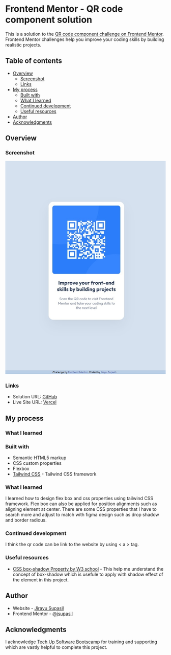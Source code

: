 # Frontend Mentor - QR code component solution

This is a solution to the [QR code component challenge on Frontend Mentor](https://www.frontendmentor.io/challenges/qr-code-component-iux_sIO_H). Frontend Mentor challenges help you improve your coding skills by building realistic projects.

## Table of contents

- [Overview](#overview)
  - [Screenshot](#screenshot)
  - [Links](#links)
- [My process](#my-process)
  - [Built with](#built-with)
  - [What I learned](#what-i-learned)
  - [Continued development](#continued-development)
  - [Useful resources](#useful-resources)
- [Author](#author)
- [Acknowledgments](#acknowledgments)

## Overview

### Screenshot

![Screenshot](./screenshot.jpg)

### Links

- Solution URL: [GitHub](https://github.com/jsupasil/frontend-mentor-newbie-qr-code-component)
- Live Site URL: [Vercel](https://frontend-mentor-newbie-qr-code-component.vercel.app/)

## My process

### What I learned

### Built with

- Semantic HTML5 markup
- CSS custom properties
- Flexbox
- [Tailwind CSS](https://tailwindcss.com/) - Tailwind CSS framework

### What I learned

I learned how to design flex box and css properties using tailwind CSS framework. Flex box can also be applied for position alignments such as aligning element at center. There are some CSS properties that I have to search more and adjust to match with figma design such as drop shadow and border radious.

### Continued development

I think the qr code can be link to the website by using \< a \> tag.

### Useful resources

- [CSS box-shadow Property by W3 school](https://www.w3schools.com/cssref/css3_pr_box-shadow.php) - This help me understand the concept of box-shadow which is usefule to apply with shadow effect of the element in this project.

## Author

- Website - [Jirayu Supasil](https://github.com/jsupasil)
- Frontend Mentor - [@jsupasil](https://www.frontendmentor.io/profile/jsupasil)

## Acknowledgments

I acknowledge [Tech Up Software Bootscamp](https://www.techupth.com/) for training and supporting which are vastly helpful to complete this project.
